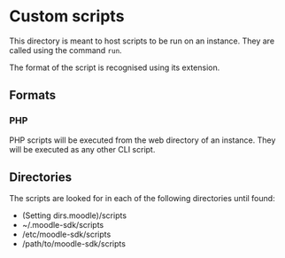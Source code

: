 Custom scripts
==============

This directory is meant to host scripts to be run on an instance. They are called using the command `run`.

The format of the script is recognised using its extension.

Formats
-------

### PHP

PHP scripts will be executed from the web directory of an instance. They will be executed as any other CLI script.

Directories
-----------

The scripts are looked for in each of the following directories until found:
- (Setting dirs.moodle)/scripts
- ~/.moodle-sdk/scripts
- /etc/moodle-sdk/scripts
- /path/to/moodle-sdk/scripts